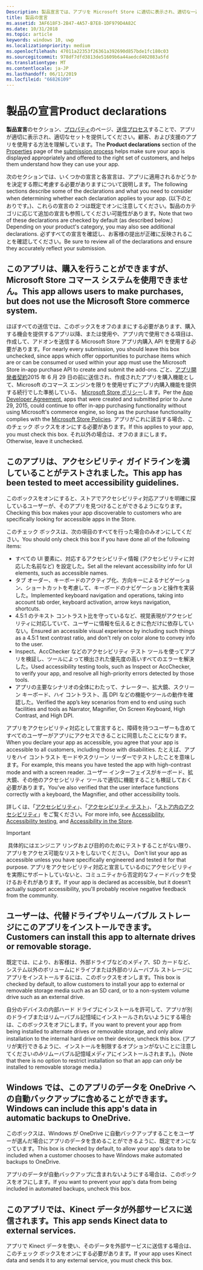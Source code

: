 ```yaml
---
Description: 製品宣言では、アプリを Microsoft Store に適切に表示され、適切な一連の顧客に提供されるかどうかを確認のに役立ちます。
title: 製品の宣言
ms.assetid: 3AF618F3-2B47-4A57-B7E8-1DF979D4A82C
ms.date: 10/31/2018
ms.topic: article
keywords: windows 10, uwp
ms.localizationpriority: medium
ms.openlocfilehash: 47011a22353f26361a392690d857bde1fc180c03
ms.sourcegitcommit: 978df7dfd3813de51609b6a44aedcd402083a5fd
ms.translationtype: MT
ms.contentlocale: ja-JP
ms.lasthandoff: 06/11/2019
ms.locfileid: "66826109"
---
```

# <a name="product-declarations"></a><span data-ttu-id="d000f-104">製品の宣言</span><span class="sxs-lookup"><span data-stu-id="d000f-104">Product declarations</span></span>

<span data-ttu-id="d000f-105">**製品宣言**のセクション、[プロパティ](enter-app-properties.md)のページ、[送信プロセス](app-submissions.md)することで、アプリが適切に表示され、適切なセットを提供してください。顧客、および支援のアプリを使用する方法を理解しています。</span><span class="sxs-lookup"><span data-stu-id="d000f-105">The **Product declarations** section of the [Properties](enter-app-properties.md) page of the [submission process](app-submissions.md) helps make sure your app is displayed appropriately and offered to the right set of customers, and helps them understand how they can use your app.</span></span>

<span data-ttu-id="d000f-106">次のセクションでは、いくつかの宣言と各宣言は、アプリに適用されるかどうかを決定する際に考慮する必要がありますについて説明します。</span><span class="sxs-lookup"><span data-stu-id="d000f-106">The following sections describe some of the declarations and what you need to consider when determining whether each declaration applies to your app.</span></span> <span data-ttu-id="d000f-107">(以下のとおりです。)、これらの宣言の 2 つは既定でオンに注意してください。製品のカテゴリに応じて追加の宣言も参照してください可能性があります。</span><span class="sxs-lookup"><span data-stu-id="d000f-107">Note that two of these declarations are checked by default (as described below.) Depending on your product's category, you may also see additional declarations.</span></span> <span data-ttu-id="d000f-108">必ずすべての宣言を確認し、お客様の提出が正確に反映されることを確認してください。</span><span class="sxs-lookup"><span data-stu-id="d000f-108">Be sure to review all of the declarations and ensure they accurately reflect your submission.</span></span>

## <a name="this-app-allows-users-to-make-purchases-but-does-not-use-the-microsoft-store-commerce-system"></a><span data-ttu-id="d000f-109">このアプリは、購入を行うことができますが、Microsoft Store コマース システムを使用できません。</span><span class="sxs-lookup"><span data-stu-id="d000f-109">This app allows users to make purchases, but does not use the Microsoft Store commerce system.</span></span>

<span data-ttu-id="d000f-110">ほぼすべての送信では、このボックスをオフのままにする必要があります、購入する機会を提供するアプリ以降、または使用や、アプリ内で使用できる項目は、作成して、アドオンを送信する Microsoft Store アプリ内購入 API を使用する必要があります。</span><span class="sxs-lookup"><span data-stu-id="d000f-110">For nearly every submission, you should leave this box unchecked, since apps which offer opportunities to purchase items which are or can be consumed or used within your app must use the Microsoft Store in-app purchase API to create and submit the add-ons.</span></span> <span data-ttu-id="d000f-111">ごと、[アプリ開発者契約](https://docs.microsoft.com/legal/windows/agreements/app-developer-agreement)2015 年 6 月 29 日の前に送信され、作成されたアプリを購入機能として、Microsoft のコマース エンジンを限りを使用せずにアプリ内購入機能を提供する続行でした準拠している、 [Microsoft Store ポリシー](store-policies.md#108-financial-transactions)します。</span><span class="sxs-lookup"><span data-stu-id="d000f-111">Per the [App Developer Agreement](https://docs.microsoft.com/legal/windows/agreements/app-developer-agreement), apps that were created and submitted prior to June 29, 2015, could continue to offer in-app purchasing functionality without using Microsoft's commerce engine, so long as the purchase functionality complies with the [Microsoft Store Policies](store-policies.md#108-financial-transactions).</span></span> <span data-ttu-id="d000f-112">アプリがこれに該当する場合、このチェック ボックスをオンにする必要があります。</span><span class="sxs-lookup"><span data-stu-id="d000f-112">If this applies to your app, you must check this box.</span></span> <span data-ttu-id="d000f-113">それ以外の場合は、オフのままにします。</span><span class="sxs-lookup"><span data-stu-id="d000f-113">Otherwise, leave it unchecked.</span></span>

## <a name="this-app-has-been-tested-to-meet-accessibility-guidelines"></a><span data-ttu-id="d000f-114">このアプリは、アクセシビリティ ガイドラインを満していることがテストされました。</span><span class="sxs-lookup"><span data-stu-id="d000f-114">This app has been tested to meet accessibility guidelines.</span></span>

<span data-ttu-id="d000f-115">このボックスをオンにすると、ストアでアクセシビリティ対応アプリを明確に探しているユーザーが、そのアプリを見つけることができるようになります。</span><span class="sxs-lookup"><span data-stu-id="d000f-115">Checking this box makes your app discoverable to customers who are specifically looking for accessible apps in the Store.</span></span>

<span data-ttu-id="d000f-116">このチェック ボックスは、次の項目のすべてを行った場合のみオンにしてください。</span><span class="sxs-lookup"><span data-stu-id="d000f-116">You should only check this box if you have done all of the following items:</span></span>

-   <span data-ttu-id="d000f-117">すべての UI 要素に、対応するアクセシビリティ情報 (アクセシビリティに対応した名前など) を設定した。</span><span class="sxs-lookup"><span data-stu-id="d000f-117">Set all the relevant accessibility info for UI elements, such as accessible names.</span></span>
-   <span data-ttu-id="d000f-118">タブ オーダー、キーボードのアクティブ化、方向キーによるナビゲーション、ショートカットを考慮して、キーボードのナビゲーションと操作を実装した。</span><span class="sxs-lookup"><span data-stu-id="d000f-118">Implemented keyboard navigation and operations, taking into account tab order, keyboard activation, arrow keys navigation, shortcuts.</span></span>
-   <span data-ttu-id="d000f-119">4.5:1 のテキスト コントラスト比を守っているなど、視覚表現がアクセシビリティに対応していて、ユーザーに情報を伝えるときに色だけに依存していない。</span><span class="sxs-lookup"><span data-stu-id="d000f-119">Ensured an accessible visual experience by including such things as a 4.5:1 text contrast ratio, and don't rely on color alone to convey info to the user.</span></span>
-   <span data-ttu-id="d000f-120">Inspect、AccChecker などのアクセシビリティ テスト ツールを使ってアプリを検証し、ツールによって検出された優先度の高いすべてのエラーを解決した。</span><span class="sxs-lookup"><span data-stu-id="d000f-120">Used accessibility testing tools, such as Inspect or AccChecker, to verify your app, and resolve all high-priority errors detected by those tools.</span></span>
-   <span data-ttu-id="d000f-121">アプリの主要なシナリオの全体にわたって、ナレーター、拡大鏡、スクリーン キーボード、ハイ コントラスト、高 DPI などの機能やツールの動作を確認した。</span><span class="sxs-lookup"><span data-stu-id="d000f-121">Verified the app’s key scenarios from end to end using such facilities and tools as Narrator, Magnifier, On Screen Keyboard, High Contrast, and High DPI.</span></span>

<span data-ttu-id="d000f-122">アプリをアクセシビリティ対応として宣言すると、障碍を持つユーザーも含めてすべてのユーザーがアプリにアクセスできることに同意したことになります。</span><span class="sxs-lookup"><span data-stu-id="d000f-122">When you declare your app as accessible, you agree that your app is accessible to all customers, including those with disabilities.</span></span> <span data-ttu-id="d000f-123">たとえば、アプリをハイ コントラスト モードやスクリーン リーダーでテストしたことを意味します。</span><span class="sxs-lookup"><span data-stu-id="d000f-123">For example, this means you have tested the app with high-contrast mode and with a screen reader.</span></span> <span data-ttu-id="d000f-124">ユーザー インターフェイスがキーボード、拡大鏡、その他のアクセシビリティ ツールで適切に機能することも検証しておく必要があります。</span><span class="sxs-lookup"><span data-stu-id="d000f-124">You've also verified that the user interface functions correctly with a keyboard, the Magnifier, and other accessibility tools.</span></span>

<span data-ttu-id="d000f-125">詳しくは、「[アクセシビリティ](../design/accessibility/accessibility.md)」、「[アクセシビリティ テスト](../design/accessibility/accessibility-testing.md)」、「[ストア内のアクセシビリティ](../design/accessibility/accessibility-in-the-store.md)」をご覧ください。</span><span class="sxs-lookup"><span data-stu-id="d000f-125">For more info, see [Accessibility](../design/accessibility/accessibility.md), [Accessibility testing](../design/accessibility/accessibility-testing.md), and [Accessibility in the Store](../design/accessibility/accessibility-in-the-store.md).</span></span>

> [!IMPORTANT]
><span data-ttu-id="d000f-126"> 具体的にはエンジニア リングおよび目的のためにテストすることがない限り、アプリをアクセス可能なリストをしないでください。</span><span class="sxs-lookup"><span data-stu-id="d000f-126"> Don't list your app as accessible unless you have specifically engineered and tested it for that purpose.</span></span> <span data-ttu-id="d000f-127">アプリをアクセシビリティ対応と宣言しているのにアクセシビリティを実際にサポートしていないと、コミュニティから否定的なフィードバックを受けるおそれがあります。</span><span class="sxs-lookup"><span data-stu-id="d000f-127">If your app is declared as accessible, but it doesn’t actually support accessibility, you'll probably receive negative feedback from the community.</span></span>

## <a name="customers-can-install-this-app-to-alternate-drives-or-removable-storage"></a><span data-ttu-id="d000f-128">ユーザーは、代替ドライブやリムーバブル ストレージにこのアプリをインストールできます。</span><span class="sxs-lookup"><span data-stu-id="d000f-128">Customers can install this app to alternate drives or removable storage.</span></span>

<span data-ttu-id="d000f-129">既定では、により、お客様は、外部ドライブなどのメディア、SD カードなど、システム以外のボリュームにドライブまたは外部のリムーバブル ストレージにアプリをインストールするには、このボックスをオンします。</span><span class="sxs-lookup"><span data-stu-id="d000f-129">This box is checked by default, to allow customers to install your app to external or removable storage media such as an SD card, or to a non-system volume drive such as an external drive.</span></span>

<span data-ttu-id="d000f-130">自分のデバイスの内部ハード ドライブにインストールを許可して、アプリが別のドライブまたはリムーバブル記憶域にインストールされないようにする場合は、このボックスをオフにします。</span><span class="sxs-lookup"><span data-stu-id="d000f-130">If you want to prevent your app from being installed to alternate drives or removable storage, and only allow installation to the internal hard drive on their device, uncheck this box.</span></span> <span data-ttu-id="d000f-131">(アプリが実行できるように、インストールを制限するオプションがないことに注意してください*のみ*リムーバブル記憶域メディアにインストールされます。)。</span><span class="sxs-lookup"><span data-stu-id="d000f-131">(Note that there is no option to restrict installation so that an app can *only* be installed to removable storage media.)</span></span>


## <a name="windows-can-include-this-apps-data-in-automatic-backups-to-onedrive"></a><span data-ttu-id="d000f-132">Windows では、このアプリのデータを OneDrive への自動バックアップに含めることができます。</span><span class="sxs-lookup"><span data-stu-id="d000f-132">Windows can include this app's data in automatic backups to OneDrive.</span></span>

<span data-ttu-id="d000f-133">このボックスは、Windows が OneDrive に自動バックアップすることをユーザーが選んだ場合にアプリのデータを含めることができるように、既定でオンになっています。</span><span class="sxs-lookup"><span data-stu-id="d000f-133">This box is checked by default, to allow your app's data to be included when a customer chooses to have Windows make automated backups to OneDrive.</span></span>

<span data-ttu-id="d000f-134">アプリのデータが自動バックアップに含まれないようにする場合は、このボックスをオフにします。</span><span class="sxs-lookup"><span data-stu-id="d000f-134">If you want to prevent your app's data from being included in automated backups, uncheck this box.</span></span>


## <a name="this-app-sends-kinect-data-to-external-services"></a><span data-ttu-id="d000f-135">このアプリでは、Kinect データが外部サービスに送信されます。</span><span class="sxs-lookup"><span data-stu-id="d000f-135">This app sends Kinect data to external services.</span></span> 

<span data-ttu-id="d000f-136">アプリで Kinect データを使い、そのデータを外部サービスに送信する場合は、このチェック ボックスをオンにする必要があります。</span><span class="sxs-lookup"><span data-stu-id="d000f-136">If your app uses Kinect data and sends it to any external service, you must check this box.</span></span>



 

 

 




